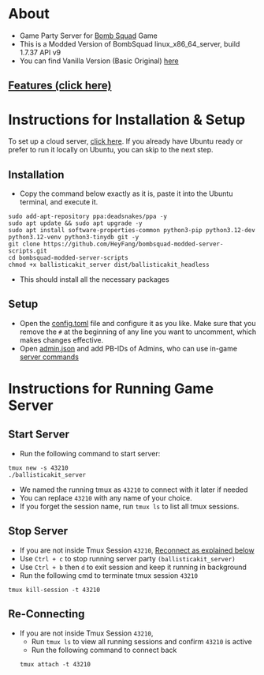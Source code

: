 # About
- Game Party Server for <a href="https://www.froemling.net/apps/bombsquad">Bomb Squad</a> Game
- This is a Modded Version of BombSquad linux_x86_64_server, build 1.7.37 API v9
- You can find Vanilla Version (Basic Original) <a href="https://ballistica.net/downloads">here</a>

## <a href="https://github.com/HeyFang/bombsquad-modded-server-scripts/blob/main/Features.md#Features">Features (click here)</a>

# Instructions for Installation & Setup
To set up a cloud server, <a href="https://github.com/HeyFang/bombsquad-modded-server-scripts/blob/main/CloudSetup.md#Instructions">click here</a>. If you already have Ubuntu ready or prefer to run it locally on Ubuntu, you can skip to the next step.

## Installation
- Copy the command below exactly as it is, paste it into the Ubuntu terminal, and execute it.
```
sudo add-apt-repository ppa:deadsnakes/ppa -y
sudo apt update && sudo apt upgrade -y
sudo apt install software-properties-common python3-pip python3.12-dev python3.12-venv python3-tinydb git -y
git clone https://github.com/HeyFang/bombsquad-modded-server-scripts.git
cd bombsquad-modded-server-scripts
chmod +x ballisticakit_server dist/ballisticakit_headless
```
- This should install all the necessary packages
  
## Setup
- Open the <a href="https://github.com/HeyFang/bombsquad-modded-server-scripts/blob/main/config.toml">config.toml</a> file and configure it as you like. Make sure that you remove the `#` at the beginning of any line you want to uncomment, which makes changes effective.
- Open <a href="https://github.com/HeyFang/bombsquad-modded-server-scripts/blob/main/dist/ba_root/mods/admin.json">admin.json</a> and add PB-IDs of Admins, who can use in-game <a href="https://github.com/HeyFang/bombsquad-modded-server-scripts/blob/main/Feaures.md#Commands">server commands</a>

# Instructions for Running Game Server
## Start Server
- Run the following command to start server:
```
tmux new -s 43210
./ballisticakit_server
```
- We named the running tmux as `43210` to connect with it later if needed
- You can replace `43210` with any name of your choice.
- If you forget the session name, run `tmux ls` to list all tmux sessions.
  
## Stop Server
- If you are not inside Tmux Session `43210`, <a href="https://github.com/HeyFang/bombsquad-modded-server-scripts/blob/main/README.md#Re-Connecting">Reconnect as explained below</a>
- Use `Ctrl + c` to stop running server party `(ballisticakit_server)`
- Use `Ctrl + b` then `d` to exit session and keep it running in background
- Run the following cmd to terminate tmux session `43210`
```
tmux kill-session -t 43210
```
## Re-Connecting
- If you are not inside Tmux Session `43210`,
  - Run `tmux ls` to view all running sessions and confirm `43210` is active
  - Run the following command to connect back
  ```
  tmux attach -t 43210
  ```
